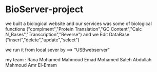 # BioServer-project
we built a biological website and our services was some of biological functions ("complment","Protein Translation","GC Content","Calc N_Bases","Transcription","Reverse")
and we Edit DataBase ("insert","delete","update","select")

we run it from local sever by ==> "USBwebserver"

my team :
Rana Mohamed 
Mahmoud Emad
Mohamed Saleh
Abdullah Mahmoud
Amr El-Emam




